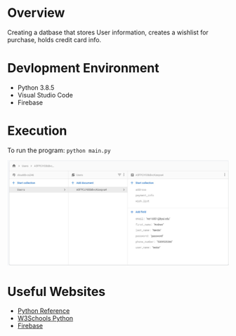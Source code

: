 # Overview
Creating a datbase that stores User information, 
creates a wishlist for purchase, holds credit card info.

# Devlopment Environment

* Python 3.8.5
* Visual Studio Code
* Firebase

# Execution
To run the program: `python main.py`


![Program Screenshot of Cloud Database](Screenshot.jpg)

# Useful Websites

* [Python Reference](https://docs.python.org/3.8/library/index.html)
* [W3Schools Python](https://www.w3schools.com/python/default.asp)
* [Firebase](https://firebase.google.com/docs/firestore)